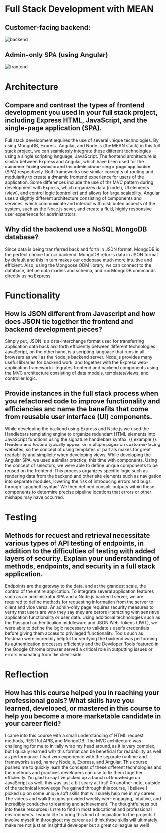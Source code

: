 # Full Stack Development with MEAN
## Customer-facing backend:
![backend](https://user-images.githubusercontent.com/82340486/155405597-2d814b13-3ae7-4616-a3df-cb23c41389ba.jpg)
## Admin-only SPA (using Angular)
![frontend](https://user-images.githubusercontent.com/82340486/155405626-1ba59e8a-c2ea-49d0-b901-13f3cebe937e.jpg)

# Architecture
## Compare and contrast the types of frontend development you used in your full stack project, including Express HTML, JavaScript, and the single-page application (SPA).
  Full stack development requires the use of several unique technologies.  By using MongoDB, Express, Angular, and Node.js (the MEAN stack) in this full stack project, we can seamlessly integrate these different technologies using a single scripting language, JavaScript.  The frontend architecture is similar between Express and Angular, which have been used for the customer-facing website and the administrator single-page application (SPA) respectively.  Both frameworks use similar concepts of routing and modularity to create a dynamic frontend experience for users of the application.  Some differences include the use of the MVC pattern during development with Express, which organizes data (model), UI elements (view), and control logic (controller) and allows for large scalability.  Angular uses a slightly different architecture consisting of components and services, which communicate and interact with distributed aspects of the system, such as the Node.js sever, and create a fluid, highly responsive user experience for administrators.

## Why did the backend use a NoSQL MongoDB database?
  Since data is being transferred back and forth in JSON format, MongoDB is the perfect choice for our backend.  MongoDB returns data in JSON format by default and this in turn makes our codebase much more intuitive and efficient.  Also, using the Mongoose ODM library, we can connect to the database, define data models and schema, and run MongoDB commands directly using Express.  
  
# Functionality
## How is JSON different from Javascript and how does JSON tie together the frontend and backend development pieces?
  Simply put, JSON is a data-interchange format used for transferring application data back and forth efficiently between different technologies.  JavaScript, on the other hand, is a scripting language that runs in all browsers as well as the Node.js backend server.  Node.js provides many useful libraries for backend work, and together with the Express web-application framework integrates frontend and backend components using the MVC architecture consisting of data models, templates/views, and controller logic.

## Provide instances in the full stack process when you refactored code to improve functionality and efficiencies and name the benefits that come from reusable user interface (UI) components.
  While developing the backend using Express and Node.js we used the Handlebars templating engine to organize redundant HTML elements into JavaScript functions using the signature handlebars syntax: {{ example }}.  Headers and footers typically appear on multiple pages on customer-facing websites, so the concept of using templates or partials makes for great readability and simplicity when developing views.  While developing the Angular SPA, we used a similar practice, this time with components.  Using the concept of selectors, we were able to define unique components to be reused on the frontend.  This process organizes specific logic such as rendering data from the backend and other site elements such as navigation into separate modules, lowering the risk of introducing errors and bugs through ‘spaghetti syntax.’  We then defined console outputs within these components to determine precise pipeline locations that errors or other mishaps may have occurred. 

# Testing
## Methods for request and retrieval necessitate various types of API testing of endpoints, in addition to the difficulties of testing with added layers of security. Explain your understanding of methods, endpoints, and security in a full stack application.
  Endpoints are the gateway to the data, and at the grandest scale, the control of the entire application.  To integrate several application features such as an administrator SPA and a Node.js backend server, we are required to define methods for requesting information from the server to client and vice versa.  An admin-only page requires security measures to verify that users are who they say they are before interacting with sensitive application functionality or user data.  Using additional technologies such as the Passport authentication middleware and JSON Web Tokens (JWT), we were able to define the logic necessary to validate a user’s credentials before giving them access to privileged functionality.  Tools such as Postman were incredibly helpful for verifying the backend was performing its authentication processes efficiently and the Developer Tools featured in the Google Chrome browser served a critical role in outputting issues or errors emanating from the client-side.  

# Reflection
## How has this course helped you in reaching your professional goals? What skills have you learned, developed, or mastered in this course to help you become a more marketable candidate in your career field?
  I came into this course with a small understanding of HTML request methods, RESTful APIS, and MongoDB.  The MVC architecture was challenging for me to initially wrap my head around, as it is very complex, but I quickly learned why this format can be beneficial for readability as well as performance.  I had zero experience with the separate runtime and frameworks used, namely Node.js, Express, and Angular.  This course pushed me to quickly learn the concepts of these different technologies and the methods and practices developers can use to tie them together efficiently.  I’m glad to say I’ve picked up a bunch of knowledge on JavaScript as well, this was just a bit scary at first!  On another note, outside of the technical knowledge I’ve gained through this course, I believe I picked up on some unique soft skills that will surely help me in my career.  The videos and walkthroughs provided weekly were engaging, intuitive, and incredibly conducive to learning and achievement.  The thoughtfulness put into these resources is rare to find in most educational and professional environments.  I would like to bring this kind of inspiration to the projects I involve myself in throughout my career as I think these skills will ultimately make me not just an insightful developer but a great colleague as well!    
